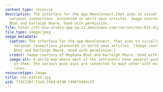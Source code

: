 ```yaml
---
content_type: resource
description: The interface for the app NewsConnect,that aims to visually represent
  national connections  presented in world news articles. Image courtesy of Meghana
  Bhat and Karleigh Moore. Used with permission.
file: https://ol-ocw-studio-app-qa.s3.amazonaws.com/courses/cms-633-digital-humanities-spring-2015/770113bf75cb37848fd0f498f2403c47_cms-633s15.jpg
file_type: image/jpeg
image_metadata:
  caption: The interface for the app NewsConnect, that aims to visually represent
    national connections presented in world news articles. (Image courtesy of Meghana
    Bhat and Karleigh Moore. Used with permission.)
  credit: Image courtesy of Meghana Bhat and Karleigh Moore. Used with permission.
  image-alt: A world map where each of the continents have several push pin icons
    on them. The various push pins are connected to each other with multi-colored
    lines.
resourcetype: Image
title: cms-633s15.jpg
uid: 770113bf-75cb-3784-8fd0-f498f2403c47
---
```

